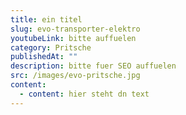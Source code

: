 ```yaml
---
title: ein titel
slug: evo-transporter-elektro
youtubeLink: bitte auffuelen
category: Pritsche
publishedAt: ""
description: bitte fuer SEO auffuelen
src: /images/evo-pritsche.jpg
content:
  - content: hier steht dn text
---
```

